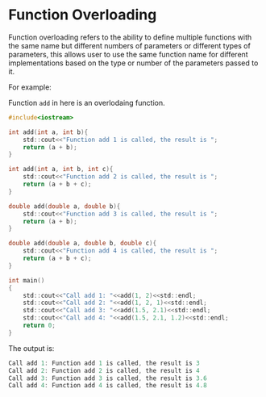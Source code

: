 # Function Overloading

Function overloading refers to the ability to define multiple functions with the same name but different numbers of parameters or different types of parameters, this allows user to use the same function name for different implementations based on the type or number of the parameters passed to it.

For example:

Function `add` in here is an overlodaing function.
```c
#include<iostream>

int add(int a, int b){
    std::cout<<"Function add 1 is called, the result is ";
    return (a + b);
}

int add(int a, int b, int c){
    std::cout<<"Function add 2 is called, the result is ";
    return (a + b + c);
}

double add(double a, double b){
    std::cout<<"Function add 3 is called, the result is ";
    return (a + b);
}

double add(double a, double b, double c){
    std::cout<<"Function add 4 is called, the result is ";
    return (a + b + c);
}

int main()
{
    std::cout<<"Call add 1: "<<add(1, 2)<<std::endl;
    std::cout<<"Call add 2: "<<add(1, 2, 1)<<std::endl;
    std::cout<<"Call add 3: "<<add(1.5, 2.1)<<std::endl;
    std::cout<<"Call add 4: "<<add(1.5, 2.1, 1.2)<<std::endl;
    return 0;
}
```

The output is:
```c
Call add 1: Function add 1 is called, the result is 3
Call add 2: Function add 2 is called, the result is 4
Call add 3: Function add 3 is called, the result is 3.6
Call add 4: Function add 4 is called, the result is 4.8
```
